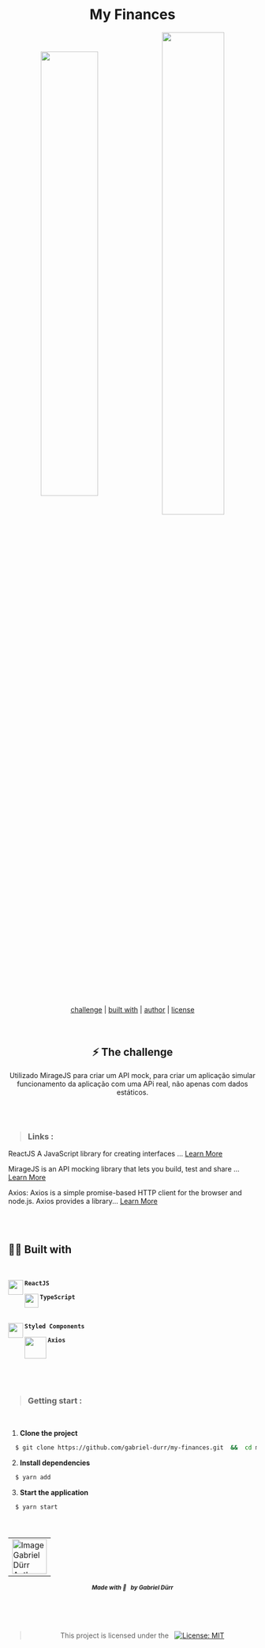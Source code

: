 
<h1 align="center" class="line-1 anim-typewriter"> My Finances</h1> 

<div align="center">
 <img align="center" src="https://i.imgur.com/H4Y0zDx.png" width="48%" /> 
  <img align="center" src="https://i.imgur.com/sTnxrsI.gifo" width="50%" /> 
 
 
            
</div>


<br/>

<div align="center"  class="links">
        <a href="#challenge">challenge</a> |
        <a href="#built_with">built with</a> |
        <a href="#author">author</a> |
        <a href="#license">license</a> 
</div>

<br/>
<br/>

<h2 id="challenge"  align="center">⚡ The challenge </h2> 

<div align="center">
        <p> 
Utilizado MirageJS para criar um API mock, para criar um aplicação simular funcionamento da aplicação com uma APi real, não apenas com dados estáticos.  </p>
</div>

<br/><br/>

> <h3> Links : </h3>


ReactJS A JavaScript library for creating interfaces ... [Learn More](https://pt-br.reactjs.org/ "Clique para ser redirecionado!")

 MirageJS is an API mocking library that lets you build, test and share ... [Learn More](https://miragejs.com/api/classes/association/ "Clique para ser redirecionado!")

Axios: Axios is a simple promise-based HTTP client for the browser and node.js. Axios provides a library... [Learn More](https://axios-http.com/ptbr/ "Clique para ser redirecionado!")

<br/><br/>




<h2 id="built_with"> 🧙‍♂️ Built with</h2> 

<br>


<div id="react-js">
<img align="left" src="https://img.icons8.com/officel/30/000000/react.png" width="30px"/> 
    <p align="left"><code><b>ReactJS</b></code></p> 
</div>


<div id="typescript">
        <img align="left" class="icon" src="https://img.icons8.com/external-tal-revivo-shadow-tal-revivo/96/external-typescript-an-open-source-programming-language-developed-and-maintained-by-microsoft-logo-shadow-tal-revivo.png" width="28px"/>
        <p align="left"><code><b>TypeScript</b></code></p>
</div>


<br>

<div id="styled-components">
        <img  align="left" class="icon" src="https://miro.medium.com/max/480/1*Iohnw2aOQ5EBghVoqKA7VA.png" width="30px"/>
        <p  align="left"><code><b>Styled Components</b></code></p>
</div>

<div id="axios">
        <img align="left" class="icon" src="https://avatars.githubusercontent.com/u/32372333?s=280&v=4" width="44px"/>
        <p align="left"><code><b>Axios</b></code></p>
</div>




<br/>
<br/>
<br/>
<br/>


> <h3> Getting start : </h3>
<br/>

<div>

1. <b>Clone the project</b>

```bash
  $ git clone https://github.com/gabriel-durr/my-finances.git  &&  cd my-finances
```



2. <b>Install dependencies</b> 

```bash
  $ yarn add 
```


3. <b>Start the application</b> 

```bash
  $ yarn start
```

<div/>

<br>


<h5 id = "author" align="center"></h5>

<table align="center">
  <tr>
      <td>
      <a href="https://github.com/gabriel-durr">
        <img src="https://i.pinimg.com/736x/2d/0a/52/2d0a524829bc30e731bddac6fa0a0d08.jpg" width="70px;" alt="Image Gabriel Dürr Author"/><br>
      </a>
      </td>
  </tr>
</table>


<div align="center">
        <sub><b><em>Made with 💜&ensp; by Gabriel Dürr </em></b></sub>
</div>


<br/>
<br/>
<br/>

<h2></h2>

<div align="center">
        
<h3 id="license" ></h3>

> This project is licensed under the  &nbsp; [![License: MIT](https://img.shields.io/badge/License-MIT-yellow.svg)](LICENSE)

</div>


